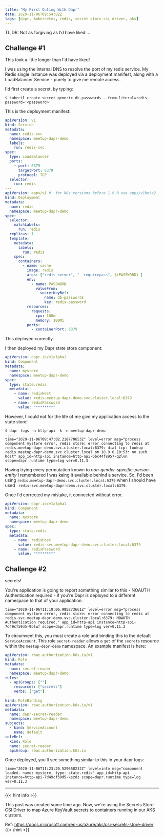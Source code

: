 ```yaml
---
title: "My First Outing With Dapr"
date: 2020-11-06T09:54:02Z
tags: [dapr, kubernetes, redis, secret store csi driver, aks]
---
```


TL;DR: Not as forgiving as I'd have liked ...

## Challenge #1 

This took a little longer than I'd have liked!

I was using the internal DNS to resolve the port of my redis service.  My Redis single instance was deployed via a deployment manifest, along with a LoadBalancer Service - purely to give me remote access.


I'd first create a secret, by typing:

```
$ kubectl create secret generic db-passwords --from-literal=redis-password='<password>'
```

This is the deployment manifest:
```yml
apiVersion: v1
kind: Service
metadata:
  name: redis-svc
  namespace: meetup-dapr-demo
  labels:
    run: redis-svc
spec:
  type: LoadBalancer
  ports:
    - port: 6379
      targetPort: 6379
      protocol: TCP
  selector:
    run: redis
---
apiVersion: apps/v1 #  for k8s versions before 1.9.0 use apps/v1beta2  and before 1.8.0 use extensions/v1beta1
kind: Deployment
metadata:
  name: redis
  namespace: meetup-dapr-demo
spec:
  selector:
    matchLabels:
      run: redis
  replicas: 1
  template:
    metadata:
      labels:
        run: redis
    spec:
      containers:
        - name: cache
          image: redis
          args: ["redis-server", "--requirepass", $(PASSWORD) ]
          env:
            - name: PASSWORD
              valueFrom:
                secretKeyRef:
                  name: db-passwords
                  key: redis-password
          resources:
            requests:
              cpu: 100m
              memory: 100Mi
          ports:
            - containerPort: 6379

```

This deployed correctly.

I then deployed my Dapr state store component:

```yml
apiVersion: dapr.io/v1alpha1
kind: Component
metadata:
  name: mystore
  namespace: meetup-dapr-demo
spec:
  type: state.redis
  metadata:
    - name: redisHost
      value: redis.meetup-dapr-demo.svc.cluster.local:6379
    - name: redisPassword
      value: "********"
```

However, I could not for the life of me give my application access to the state store!

```
$ dapr logs -a http-api -k -n meetup-dapr-demo
...
time="2020-11-06T09:47:02.218770653Z" level=error msg="process component mystore error, redis store: error connecting to redis at redis.meetup-dapr-demo.svc.cluster.local:6379: dial tcp: lookup redis.meetup-dapr-demo.svc.cluster.local on 10.0.0.10:53: no such host" app_id=http-api instance=http-api-6bc44f8957-q2lvn scope=dapr.runtime type=log ver=0.11.3
```

Having trying every permutation known to _non-gender-specific-person-entity_ I remembered I was kaing it available behind a service.  So, I'd been using `redis.meetup-dapr-demo.svc.cluster.local:6379` when I should have used ` redis-svc.meetup-dapr-demo.svc.cluster.local:6379`.

Once I'd corrected my mistake, it connected without error.

```yml
apiVersion: dapr.io/v1alpha1
kind: Component
metadata:
  name: mystore
  namespace: meetup-dapr-demo
spec:
  type: state.redis
  metadata:
    - name: redisHost
      value: redis-svc.meetup-dapr-demo.svc.cluster.local:6379
    - name: redisPassword
      value: "********"
```

## Challenge #2

secrets!

You're application is going to report something similar to this - NOAUTH Authentication required - if you're Dapr is deployed to a different namespace to that of your application:

```
time="2020-11-06T11:19:06.985273661Z" level=error msg="process component mystore error, redis store: error connecting to redis at redis-svc.meetup-dapr-demo.svc.cluster.local:6379: NOAUTH Authentication required." app_id=http-api instance=http-api-7d49cf59d5-9blwf scope=dapr.runtime type=log ver=0.11.3
```

To circumvent this, you must create a role and binding this to the default `ServiceAccount`.  This role `secret-reader` allows a `get` of the `secrets` resource within the `meetup-depr-demo` namespace.  An example manifest is here:

```yml
apiVersion: rbac.authorization.k8s.io/v1
kind: Role
metadata:
  name: secret-reader
  namespace: meetup-dapr-demo
rules:
  - apiGroups: [""]
    resources: ["secrets"]
    verbs: ["get"]
---
kind: RoleBinding
apiVersion: rbac.authorization.k8s.io/v1
metadata:
  name: dapr-secret-reader
  namespace: meetup-dapr-demo
subjects:
  - kind: ServiceAccount
    name: default
roleRef:
  kind: Role
  name: secret-reader
  apiGroup: rbac.authorization.k8s.io
```

Once deployed, you'll see something similar to this in your dapr logs:
```
time="2020-11-06T11:23:20.529658232Z" level=info msg="component loaded. name: mystore, type: state.redis" app_id=http-api instance=http-api-7d49cf59d5-kszdz scope=dapr.runtime type=log ver=0.11.3
```

---

{{< hint info >}}

This post was created some time ago.  Now, we're using the Secrets Store CSI Driver to map Azure KeyVault secrets to containers running in our AKS clusters.

Ref: https://docs.microsoft.com/en-us/azure/aks/csi-secrets-store-driver
{{< /hint >}}

